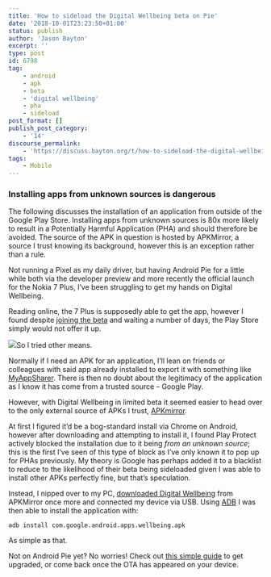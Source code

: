 ```yaml
---
title: 'How to sideload the Digital Wellbeing beta on Pie'
date: '2018-10-01T23:23:50+01:00'
status: publish
author: 'Jason Bayton'
excerpt: ''
type: post
id: 6798
tag:
    - android
    - apk
    - beta
    - 'digital wellbeing'
    - pha
    - sideload
post_format: []
publish_post_category:
    - '14'
discourse_permalink:
    - 'https://discuss.bayton.org/t/how-to-sideload-the-digital-wellbeing-beta-on-pie/192'
tags:
    - Mobile
---
```

<div class="callout callout-danger">

### Installing apps from unknown sources is dangerous

The following discusses the installation of an application from outside of the Google Play Store. Installing apps from unknown sources is 80x more likely to result in a Potentially Harmful Application (PHA) and should therefore be avoided. The source of the APK in question is hosted by APKMirror, a source I trust knowing its background, however this is an exception rather than a rule. </div>

Not running a Pixel as my daily driver, but having Android Pie for a little while both via the developer preview and more recently the official launch for the Nokia 7 Plus, I’ve been struggling to get my hands on Digital Wellbeing.

Reading online, the 7 Plus is supposedly able to get the app, however I found despite [joining the beta](https://www.android.com/versions/pie-9-0/digital-wellbeing-beta/) and waiting a number of days, the Play Store simply would not offer it up.

![](https://r2_worker.bayton.workers.dev/uploads/2018/10/image.png)So I tried other means.

Normally if I need an APK for an application, I’ll lean on friends or colleagues with said app already installed to export it with something like [MyAppSharer](https://play.google.com/store/apps/details?id=com.yschi.MyAppSharer&hl=en). There is then no doubt about the legitimacy of the application as I know it has come from a trusted source – Google Play.

However, with Digital Wellbeing in limited beta it seemed easier to head over to the only external source of APKs I trust, [APKmirror](https://www.apkmirror.com/).

At first I figured it’d be a bog-standard install via Chrome on Android, however after downloading and attempting to install it, I found Play Protect actively blocked the installation due to it being *from an unknown source*; this is the first I’ve seen of this type of block as I’ve only known it to pop up for PHAs previously. My theory is Google has perhaps added it to a blacklist to reduce to the likelihood of their beta being sideloaded given I was able to install other APKs perfectly fine, but that’s speculation.

Instead, I nipped over to my PC, [downloaded Digital Wellbeing](https://www.apkmirror.com/apk/google-inc/digital-wellbeing/) from APKMirror once more and connected my device via USB. Using [ADB](https://www.xda-developers.com/install-adb-windows-macos-linux/) I was then able to install the application with:

```
adb install com.google.android.apps.wellbeing.apk
```

As simple as that.

Not on Android Pie yet? No worries! Check out [this simple guide](/2018/10/how-to-manually-update-the-nokia-7-plus-to-pie/) to get upgraded, or come back once the OTA has appeared on your device.